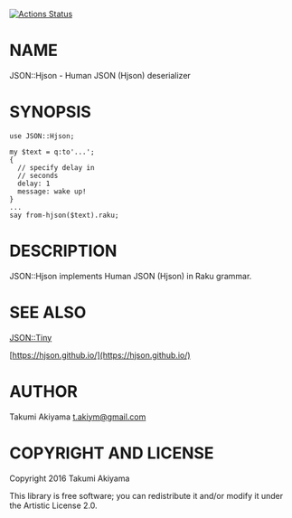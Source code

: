 [![Actions Status](https://github.com/akiym/JSON-Hjson/actions/workflows/test.yml/badge.svg)](https://github.com/akiym/JSON-Hjson/actions)

NAME
====

JSON::Hjson - Human JSON (Hjson) deserializer

SYNOPSIS
========

    use JSON::Hjson;

    my $text = q:to'...';
    {
      // specify delay in
      // seconds
      delay: 1
      message: wake up!
    }
    ...
    say from-hjson($text).raku;

DESCRIPTION
===========

JSON::Hjson implements Human JSON (Hjson) in Raku grammar.

SEE ALSO
========

[JSON::Tiny](JSON::Tiny)

[https://hjson.github.io/](https://hjson.github.io/)

AUTHOR
======

Takumi Akiyama <t.akiym@gmail.com>

COPYRIGHT AND LICENSE
=====================

Copyright 2016 Takumi Akiyama

This library is free software; you can redistribute it and/or modify it under the Artistic License 2.0.

